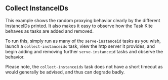 ## Collect InstanceIDs

This example shows the random proxying behavior clearly by the different
InstanceIDs printed. It also makes it easy to observe how the Task Kite behaves
as tasks are added and removed.

To run this, simply run as many of the `serve-instanceid` tasks as you wish,
launch a `collect-instanceids` task, view the http server it provides, and
begin adding and removing further `serve-instanceid` tasks and observe the
behavior.

Please note, the `collect-instanceids` task does not have a short timeout as
would generally be advised, and thus can degrade badly.

